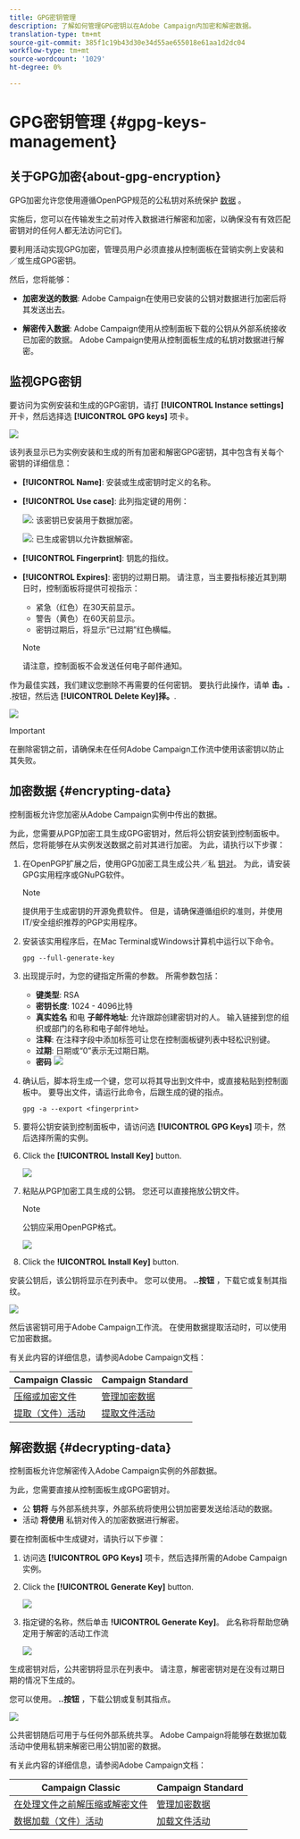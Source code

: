 ```yaml
---
title: GPG密钥管理
description: 了解如何管理GPG密钥以在Adobe Campaign内加密和解密数据。
translation-type: tm+mt
source-git-commit: 385f1c19b43d30e34d55ae655018e61aa1d2dc04
workflow-type: tm+mt
source-wordcount: '1029'
ht-degree: 0%

---
```



# GPG密钥管理 {#gpg-keys-management}

## 关于GPG加密{about-gpg-encryption}

GPG加密允许您使用遵循OpenPGP规范的公私钥对系统保护 [数据](https://www.openpgp.org/about/standard/) 。

实施后，您可以在传输发生之前对传入数据进行解密和加密，以确保没有有效匹配密钥对的任何人都无法访问它们。

要利用活动实现GPG加密，管理员用户必须直接从控制面板在营销实例上安装和／或生成GPG密钥。

然后，您将能够：

* **加密发送的数据**: Adobe Campaign在使用已安装的公钥对数据进行加密后将其发送出去。

* **解密传入数据**: Adobe Campaign使用从控制面板下载的公钥从外部系统接收已加密的数据。 Adobe Campaign使用从控制面板生成的私钥对数据进行解密。

## 监视GPG密钥

要访问为实例安装和生成的GPG密钥，请打 **[!UICONTROL Instance settings]** 开卡，然后选择选 **[!UICONTROL GPG keys]** 项卡。

![](assets/gpg_list.png)

该列表显示已为实例安装和生成的所有加密和解密GPG密钥，其中包含有关每个密钥的详细信息：

* **[!UICONTROL Name]**: 安装或生成密钥时定义的名称。
* **[!UICONTROL Use case]**: 此列指定键的用例：

   ![](assets/gpg_icon_encrypt.png): 该密钥已安装用于数据加密。

   ![](assets/gpg_icon_decrypt.png): 已生成密钥以允许数据解密。

* **[!UICONTROL Fingerprint]**: 钥匙的指纹。
* **[!UICONTROL Expires]**: 密钥的过期日期。 请注意，当主要指标接近其到期日时，控制面板将提供可视指示：

   * 紧急（红色）在30天前显示。
   * 警告（黄色）在60天前显示。
   * 密钥过期后，将显示“已过期”红色横幅。
   >[!NOTE]
   >
   >请注意，控制面板不会发送任何电子邮件通知。

作为最佳实践，我们建议您删除不再需要的任何密钥。 要执行此操作，请单 **击。.** .按钮，然后选 **[!UICONTROL Delete Key]择。**.

![](assets/gpg_delete.png)

>[!IMPORTANT]
>
>在删除密钥之前，请确保未在任何Adobe Campaign工作流中使用该密钥以防止其失败。

## 加密数据 {#encrypting-data}

控制面板允许您加密从Adobe Campaign实例中传出的数据。

为此，您需要从PGP加密工具生成GPG密钥对，然后将公钥安装到控制面板中。 然后，您将能够在从实例发送数据之前对其进行加密。 为此，请执行以下步骤：

1. 在OpenPGP扩展之后，使用GPG加密工具生成公共／私 [钥对](https://www.openpgp.org/about/standard/)。 为此，请安装GPG实用程序或GNuPG软件。

   >[!NOTE]
   >
   >提供用于生成密钥的开源免费软件。 但是，请确保遵循组织的准则，并使用IT/安全组织推荐的PGP实用程序。

1. 安装该实用程序后，在Mac Terminal或Windows计算机中运行以下命令。

   `gpg --full-generate-key`

1. 出现提示时，为您的键指定所需的参数。 所需参数包括：

   * **键类型**: RSA
   * **密钥长度**: 1024 - 4096比特
   * **真实姓名** 和电 **子邮件地址**: 允许跟踪创建密钥对的人。 输入链接到您的组织或部门的名称和电子邮件地址。
   * **注释**: 在注释字段中添加标签可让您在控制面板键列表中轻松识别键。
   * **过期**: 日期或“0”表示无过期日期。
   * **密码**
   ![](assets/gpg_command.png)

1. 确认后，脚本将生成一个键，您可以将其导出到文件中，或直接粘贴到控制面板中。 要导出文件，请运行此命令，后跟生成的键的指点。

   `gpg -a --export <fingerprint>`

1. 要将公钥安装到控制面板中，请访问选 **[!UICONTROL GPG Keys]** 项卡，然后选择所需的实例。

1. Click the **[!UICONTROL Install Key]** button.

   ![](assets/gpg_install_button.png)

1. 粘贴从PGP加密工具生成的公钥。 您还可以直接拖放公钥文件。

   >[!NOTE]
   >
   >公钥应采用OpenPGP格式。

   ![](assets/gpg_install_paste.png)

1. Click the **!UICONTROL Install Key]** button.

安装公钥后，该公钥将显示在列表中。 您可以使用。 **..按钮** ，下载它或复制其指纹。

![](assets/gpg_install_download.png)

然后该密钥可用于Adobe Campaign工作流。 在使用数据提取活动时，可以使用它加密数据。

有关此内容的详细信息，请参阅Adobe Campaign文档：

| Campaign Classic | Campaign Standard |
---------|----------
| [压缩或加密文件](https://docs.adobe.com/content/help/en/campaign-classic/using/automating-with-workflows/general-operation/how-to-use-workflow-data.html#zipping-or-encrypting-a-file) | [管理加密数据](https://docs.adobe.com/content/help/en/campaign-standard/using/managing-processes-and-data/workflow-general-operation/importing-data.html#managing-encrypted-data) |
| [提取（文件）活动](https://docs.adobe.com/content/help/en/campaign-classic/using/automating-with-workflows/action-activities/extraction--file-.html) | [提取文件活动](https://docs.adobe.com/content/help/en/campaign-standard/using/managing-processes-and-data/data-management-activities/extract-file.html) |

## 解密数据 {#decrypting-data}

控制面板允许您解密传入Adobe Campaign实例的外部数据。

为此，您需要直接从控制面板生成GPG密钥对。

* 公 **钥将** 与外部系统共享，外部系统将使用公钥加密要发送给活动的数据。
* 活动 **将使用** 私钥对传入的加密数据进行解密。

要在控制面板中生成键对，请执行以下步骤：

1. 访问选 **[!UICONTROL GPG Keys]** 项卡，然后选择所需的Adobe Campaign实例。

1. Click the **[!UICONTROL Generate Key]** button.

   ![](assets/gpg_generate.png)

1. 指定键的名称，然后单击 **!UICONTROL Generate Key]**。 此名称将帮助您确定用于解密的活动工作流

   ![](assets/gpg_generate_name.png)

生成密钥对后，公共密钥将显示在列表中。 请注意，解密密钥对是在没有过期日期的情况下生成的。

您可以使用。 **..按钮** ，下载公钥或复制其指点。

![](assets/gpg_generate_list.png)

公共密钥随后可用于与任何外部系统共享。 Adobe Campaign将能够在数据加载活动中使用私钥来解密已用公钥加密的数据。

有关此内容的详细信息，请参阅Adobe Campaign文档：

| Campaign Classic | Campaign Standard |
---------|----------
| [在处理文件之前解压缩或解密文件](https://docs.adobe.com/content/help/en/campaign-classic/using/automating-with-workflows/general-operation/importing-data.html#unzipping-or-decrypting-a-file-before-processing) | [管理加密数据](https://docs.adobe.com/content/help/en/campaign-standard/using/managing-processes-and-data/workflow-general-operation/importing-data.html#managing-encrypted-data) |
| [数据加载（文件）活动](https://docs.adobe.com/content/help/en/campaign-classic/using/automating-with-workflows/action-activities/data-loading--file-.html) | [加载文件活动](https://docs.adobe.com/content/help/en/campaign-standard/using/managing-processes-and-data/data-management-activities/load-file.html) |
